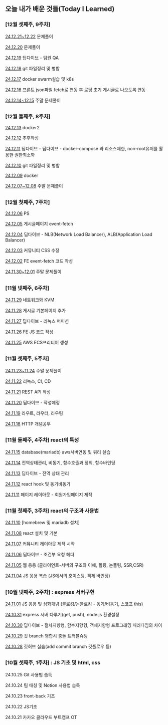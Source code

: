 ## 오늘 내가 배운 것들(Today I Learned)

### [12월 셋째주, 9주차]

[24.12.21~12.22](https://github.com/100-hours-a-week/june-til/blob/main/Dec/2024-12-21.md) 문제풀이

[24.12.20](https://github.com/100-hours-a-week/june-til/blob/main/Dec/2024-12-20.md) 문제풀이

[24.12.19](https://github.com/100-hours-a-week/june-til/blob/main/Dec/2024-12-19.md) 딥다이브 - 팀원 QA

[24.12.18](https://github.com/100-hours-a-week/june-til/blob/main/Dec/2024-12-18.md) git 파일정리 및 병합

[24.12.17](https://github.com/100-hours-a-week/june-til/blob/main/Dec/2024-12-17.md) docker swarm실습 및 k8s

[24.12.16](https://github.com/100-hours-a-week/june-til/blob/main/Dec/2024-12-16.md) 프론트 json파일 fetch로 연동 후 로딩 초기 게시글로 나오도록 연동

[24.12.14~12.15](https://github.com/100-hours-a-week/june-til/blob/main/Dec/2024-12-14~12-15.md) 주말 문제풀이


##

### [12월 둘째주, 8주차]

[24.12.13](https://github.com/100-hours-a-week/june-til/blob/main/Dec/2024-12-13.md) docker2

[24.12.12](https://github.com/100-hours-a-week/june-til/blob/main/Dec/2024-12-12.md) 추후작성

[24.12.11](https://github.com/100-hours-a-week/june-til/blob/main/Dec/2024-12-11.md) 딥다이브 - 딥다이브 - docker-compose 와 리소스제한, non-root유저를 활용한 권한최소화

[24.12.10](https://github.com/100-hours-a-week/june-til/blob/main/Dec/2024-12-10.md) git 파일정리 및 병합

[24.12.09](https://github.com/100-hours-a-week/june-til/blob/main/Dec/2024-12-09.md) docker

[24.12.07~12.08](https://github.com/100-hours-a-week/june-til/blob/main/Dec/2024-12-07~12-08.md) 주말 문제풀이


##

### [12월 첫째주, 7주차]

[24.12.06](https://github.com/100-hours-a-week/june-til/blob/main/Dec/2024-12-05.md) PS

[24.12.05](https://github.com/100-hours-a-week/june-til/blob/main/Dec/2024-12-05.md) 게시글페이지 event-fetch

[24.12.04](https://github.com/100-hours-a-week/june-til/blob/main/Dec/2024-12-04.md) 딥다이브 - NLB(Network Load Balancer), ALB(Application Load Balancer)

[24.12.03](https://github.com/100-hours-a-week/june-til/blob/main/Dec/2024-12-03.md) 커뮤니티 CSS 수정

[24.12.02](https://github.com/100-hours-a-week/june-til/blob/main/Dec/2024-12-02.md) FE event-fetch 코드 작성

[24.11.30~12.01](https://github.com/100-hours-a-week/june-til/blob/main/Dec/2024-11-30~12-01.md) 주말 문제풀이


##

### [11월 넷째주, 6주차]

[24.11.29](https://github.com/100-hours-a-week/june-til/blob/main/Nov/2024-11-29.md) 네트워크와 KVM

[24.11.28](https://github.com/100-hours-a-week/june-til/blob/main/Nov/2024-11-28.md) 게시글 기본페이지 추가

[24.11.27](https://github.com/100-hours-a-week/june-til/blob/main/Nov/2024-11-27.md) 딥다이브 - 리눅스 퍼미션 

[24.11.26](https://github.com/100-hours-a-week/june-til/blob/main/Nov/2024-11-26.md) FE JS 코드 작성

[24.11.25](https://github.com/100-hours-a-week/june-til/blob/main/Nov/2024-11-25.md) AWS ECS프리티어 생성


##


### [11월 셋째주, 5주차]

[24.11.23~11.24](https://github.com/100-hours-a-week/june-til/blob/main/Nov/2024-11-23~24.md) 주말 문제풀이

[24.11.22](https://github.com/100-hours-a-week/june-til/blob/main/Nov/2024-11-22.md) 리눅스, CI, CD

[24.11.21](https://github.com/100-hours-a-week/june-til/blob/main/Nov/2024-11-21.md) REST API 작성

[24.11.20](https://github.com/100-hours-a-week/june-til/blob/main/Nov/2024-11-20.md) 딥다이브 - 작성예정 

[24.11.19](https://github.com/100-hours-a-week/june-til/blob/main/Nov/2024-11-19.md) 라우트, 라우터, 라우팅

[24.11.18](https://github.com/100-hours-a-week/june-til/blob/main/Nov/2024-11-18.md) HTTP 개념공부



##

### [11월 둘째주, 4주차] react의 특성

[24.11.15](https://github.com/100-hours-a-week/june-til/blob/main/Nov/2024-11-15.md) database(mariadb) aws서버연동 및 쿼리 실습

[24.11.14](https://github.com/100-hours-a-week/june-til/blob/main/Nov/2024-11-14.md) 전역상태관리, 비동기, 함수호출과 정의, 함수바인딩

[24.11.13](https://github.com/100-hours-a-week/june-til/blob/main/Nov/2024-11-13.md) 딥다이브 - 전역 상태 관리 

[24.11.12](https://github.com/100-hours-a-week/june-til/blob/main/Nov/2024-11-12.md) react hook 및 동기비동기

[24.11.11](https://github.com/100-hours-a-week/june-til/blob/main/Nov/2024-11-11) 페이지 레이아웃 - 회원가입페이지 제작

##


### [11월 첫째주, 3주차] react의 구조과 사용법

[24.11.10](https://github.com/100-hours-a-week/june-til/blob/main/Nov/2024-11-10.md) [homebrew 및 mariadb 설치]

[24.11.08](https://github.com/100-hours-a-week/june-til/blob/main/Nov/2024-11-08.md) react 설치 및 기본

[24.11.07](https://github.com/100-hours-a-week/june-til/blob/main/Nov/2024-11-07.md) 커뮤니티 레이아웃 제작 시작

[24.11.06](https://github.com/100-hours-a-week/june-til/blob/main/Nov/2024-11-06.md) 딥다이브 - 조건부 요청 헤더

[24.11.05](https://github.com/100-hours-a-week/june-til/blob/main/Nov/2024-11-05.md) 웹 응용 (클라이언트-서버의 구조와 이해, 폴링, 논폴링, SSR,CSR)

[24.11.04](https://github.com/100-hours-a-week/june-til/blob/main/Nov/2024-11-04.md) JS 응용 복습 (JS에서의 호이스팅, 객체 바인딩)

##

### [10월 넷째주, 2주차] : express 서버구현


[24.11.01](https://github.com/100-hours-a-week/june-til/blob/main/Nov/2024-11-01.md) JS 응용 및 심화개념 (블로킹/논블로킹 - 동기/비동기, 스코프 this)

[24.10.31](https://github.com/100-hours-a-week/june-til/blob/main/2024-10-31.md) express 서버 다루기(get, push), node.js 환경설정

[24.10.30](https://github.com/100-hours-a-week/june-til/blob/main/2024-10-30.md) 딥다이브 - 절차지향형, 함수지향형, 객체지향형 프로그래밍 패러다임의 차이

[24.10.29](https://github.com/100-hours-a-week/june-til/blob/main/2024-10-29.md) 깃 branch 병합시 충돌 트러블슈팅

[24.10.28](https://github.com/100-hours-a-week/june-til/blob/main/2024-10-28.md) 깃허브 실습(add commit branch 깃플로우 등)

##

### [10월 셋째주, 1주차] : JS 기초 및 html, css

24.10.25 Git 사용법 습득

24.10.24 팀 매칭 및 Notion 사용법 습득

24.10.23 front-back 기초

24.10.22 JS기초

24.10.21 카카오 클라우드 부트캠프 OT
